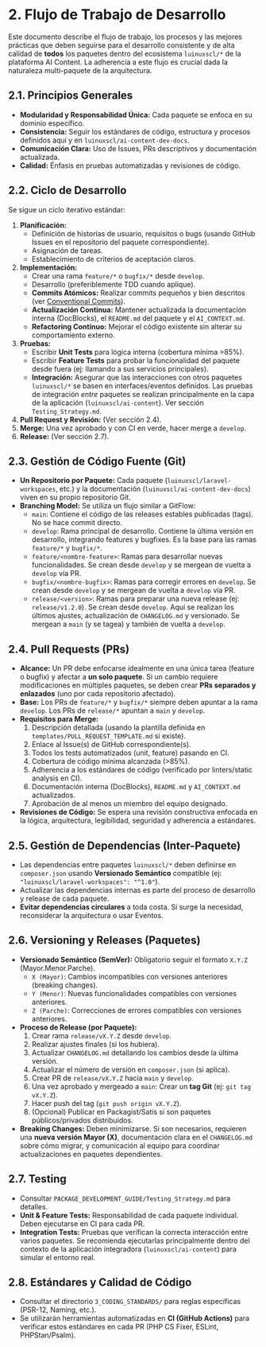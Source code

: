 # 2. Flujo de Trabajo de Desarrollo

Este documento describe el flujo de trabajo, los procesos y las mejores prácticas que deben seguirse para el desarrollo consistente y de alta calidad de **todos** los paquetes dentro del ecosistema `luinuxscl/*` de la plataforma AI Content. La adherencia a este flujo es crucial dada la naturaleza multi-paquete de la arquitectura.

## 2.1. Principios Generales

* **Modularidad y Responsabilidad Única:** Cada paquete se enfoca en su dominio específico.
* **Consistencia:** Seguir los estándares de código, estructura y procesos definidos aquí y en `luinuxscl/ai-content-dev-docs`.
* **Comunicación Clara:** Uso de Issues, PRs descriptivos y documentación actualizada.
* **Calidad:** Énfasis en pruebas automatizadas y revisiones de código.

## 2.2. Ciclo de Desarrollo

Se sigue un ciclo iterativo estándar:

1.  **Planificación:**
    * Definición de historias de usuario, requisitos o bugs (usando GitHub Issues en el repositorio del paquete correspondiente).
    * Asignación de tareas.
    * Establecimiento de criterios de aceptación claros.
2.  **Implementación:**
    * Crear una rama `feature/*` o `bugfix/*` desde `develop`.
    * Desarrollo (preferiblemente TDD cuando aplique).
    * **Commits Atómicos:** Realizar commits pequeños y bien descritos (ver [Conventional Commits](https://www.conventionalcommits.org/)).
    * **Actualización Continua:** Mantener actualizada la documentación interna (DocBlocks), el `README.md` del paquete y el `AI_CONTEXT.md`.
    * **Refactoring Continuo:** Mejorar el código existente sin alterar su comportamiento externo.
3.  **Pruebas:**
    * Escribir **Unit Tests** para lógica interna (cobertura mínima >85%).
    * Escribir **Feature Tests** para probar la funcionalidad del paquete desde fuera (ej: llamando a sus servicios principales).
    * **Integración:** Asegurar que las interacciones con otros paquetes `luinuxscl/*` se basen en interfaces/eventos definidos. Las pruebas de integración *entre* paquetes se realizan principalmente en la capa de la aplicación (`luinuxscl/ai-content`). Ver sección `Testing_Strategy.md`.
4.  **Pull Request y Revisión:** (Ver sección 2.4).
5.  **Merge:** Una vez aprobado y con CI en verde, hacer merge a `develop`.
6.  **Release:** (Ver sección 2.7).

## 2.3. Gestión de Código Fuente (Git)

* **Un Repositorio por Paquete:** Cada paquete (`luinuxscl/laravel-workspaces`, etc.) y la documentación (`luinuxscl/ai-content-dev-docs`) viven en su propio repositorio Git.
* **Branching Model:** Se utiliza un flujo similar a GitFlow:
    * `main`: Contiene el código de las releases estables publicadas (tags). No se hace commit directo.
    * `develop`: Rama principal de desarrollo. Contiene la última versión en desarrollo, integrando features y bugfixes. Es la base para las ramas `feature/*` y `bugfix/*`.
    * `feature/<nombre-feature>`: Ramas para desarrollar nuevas funcionalidades. Se crean desde `develop` y se mergean de vuelta a `develop` vía PR.
    * `bugfix/<nombre-bugfix>`: Ramas para corregir errores en `develop`. Se crean desde `develop` y se mergean de vuelta a `develop` vía PR.
    * `release/<version>`: Ramas para preparar una nueva release (ej: `release/v1.2.0`). Se crean desde `develop`. Aquí se realizan los últimos ajustes, actualización de `CHANGELOG.md` y versionado. Se mergean a `main` (y se tagea) y también de vuelta a `develop`.

## 2.4. Pull Requests (PRs)

* **Alcance:** Un PR debe enfocarse idealmente en una única tarea (feature o bugfix) y afectar a **un solo paquete**. Si un cambio requiere modificaciones en múltiples paquetes, se deben crear **PRs separados y enlazados** (uno por cada repositorio afectado).
* **Base:** Los PRs de `feature/*` y `bugfix/*` siempre deben apuntar a la rama `develop`. Los PRs de `release/*` apuntan a `main` y `develop`.
* **Requisitos para Merge:**
    1.  Descripción detallada (usando la plantilla definida en `templates/PULL_REQUEST_TEMPLATE.md` si existe).
    2.  Enlace al Issue(s) de GitHub correspondiente(s).
    3.  Todos los tests automatizados (unit, feature) pasando en CI.
    4.  Cobertura de código mínima alcanzada (>85%).
    5.  Adherencia a los estándares de código (verificado por linters/static analysis en CI).
    6.  Documentación interna (DocBlocks), `README.md` y `AI_CONTEXT.md` actualizados.
    7.  Aprobación de al menos un miembro del equipo designado.
* **Revisiones de Código:** Se espera una revisión constructiva enfocada en la lógica, arquitectura, legibilidad, seguridad y adherencia a estándares.

## 2.5. Gestión de Dependencias (Inter-Paquete)

* Las dependencias entre paquetes `luinuxscl/*` deben definirse en `composer.json` usando **Versionado Semántico** compatible (ej: `"luinuxscl/laravel-workspaces": "^1.0"`).
* Actualizar las dependencias internas es parte del proceso de desarrollo y release de cada paquete.
* **Evitar dependencias circulares** a toda costa. Si surge la necesidad, reconsiderar la arquitectura o usar Eventos.

## 2.6. Versioning y Releases (Paquetes)

* **Versionado Semántico (SemVer):** Obligatorio seguir el formato `X.Y.Z` (Mayor.Menor.Parche).
    * `X (Mayor)`: Cambios incompatibles con versiones anteriores (breaking changes).
    * `Y (Menor)`: Nuevas funcionalidades compatibles con versiones anteriores.
    * `Z (Parche)`: Correcciones de errores compatibles con versiones anteriores.
* **Proceso de Release (por Paquete):**
    1.  Crear rama `release/vX.Y.Z` desde `develop`.
    2.  Realizar ajustes finales (si los hubiera).
    3.  Actualizar `CHANGELOG.md` detallando los cambios desde la última versión.
    4.  Actualizar el número de versión en `composer.json` (si aplica).
    5.  Crear PR de `release/vX.Y.Z` hacia `main` y `develop`.
    6.  Una vez aprobado y mergeado a `main`: Crear un **tag Git** (ej: `git tag vX.Y.Z`).
    7.  Hacer push del tag (`git push origin vX.Y.Z`).
    8.  (Opcional) Publicar en Packagist/Satis si son paquetes públicos/privados distribuidos.
* **Breaking Changes:** Deben minimizarse. Si son necesarios, requieren una **nueva versión Mayor (X)**, documentación clara en el `CHANGELOG.md` sobre cómo migrar, y comunicación al equipo para coordinar actualizaciones en paquetes dependientes.

## 2.7. Testing

* Consultar `PACKAGE_DEVELOPMENT_GUIDE/Testing_Strategy.md` para detalles.
* **Unit & Feature Tests:** Responsabilidad de cada paquete individual. Deben ejecutarse en CI para cada PR.
* **Integration Tests:** Pruebas que verifican la correcta interacción entre varios paquetes. Se recomienda ejecutarlas principalmente dentro del contexto de la aplicación integradora (`luinuxscl/ai-content`) para simular el entorno real.

## 2.8. Estándares y Calidad de Código

* Consultar el directorio `3_CODING_STANDARDS/` para reglas específicas (PSR-12, Naming, etc.).
* Se utilizarán herramientas automatizadas en **CI (GitHub Actions)** para verificar estos estándares en cada PR (PHP CS Fixer, ESLint, PHPStan/Psalm).